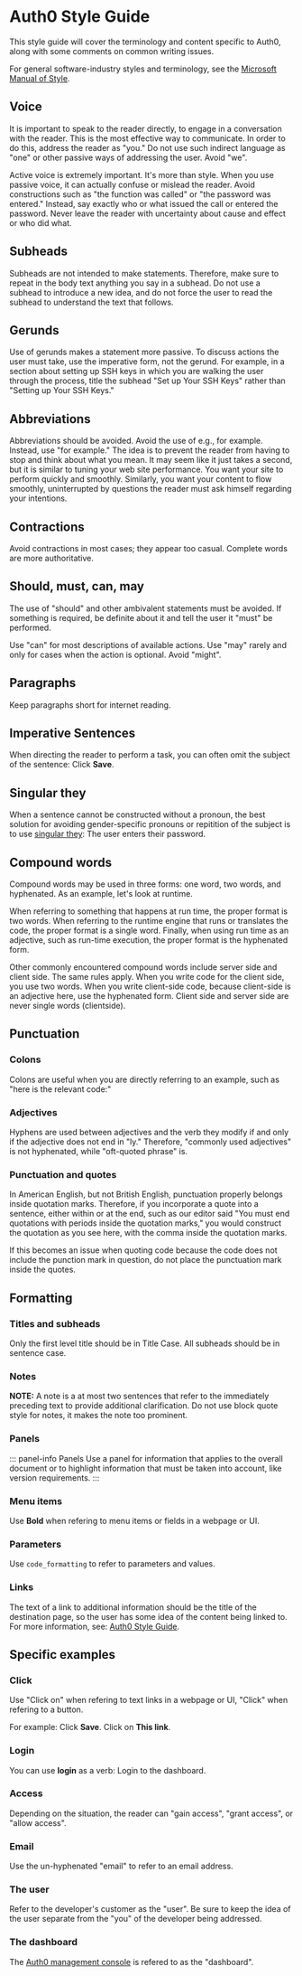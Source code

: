 # Auth0 Style Guide

This style guide will cover the terminology and content specific to Auth0, along with some comments on common writing issues.

For general software-industry styles and terminology, see the [Microsoft Manual of Style](https://eucalyptus.atlassian.net/wiki/download/attachments/76611622/microsoft_manual_of_style_fourth_edition.pdf?version=2&modificationDate=1424379604164&api=v2).

## Voice

It is important to speak to the reader directly, to engage in a conversation with the reader. This is the most effective way to communicate. In order to do this, address the reader as "you." Do not use such indirect language as "one" or other passive ways of addressing the user. Avoid "we".

Active voice is extremely important. It's more than style. When you use passive voice, it can actually confuse or mislead the reader. Avoid constructions such as "the function was called" or  "the password was entered." Instead, say exactly who or what issued the call or entered the password. Never leave the reader with uncertainty about cause and effect or who did what.

## Subheads
Subheads are not intended to make statements. Therefore, make sure to repeat in the body text anything you say in a subhead. Do not use a subhead to introduce a new idea, and do not force the user to read the subhead to understand the text that follows.

## Gerunds
Use of gerunds makes a statement more passive. To discuss actions the user must take, use the imperative form, not the gerund. For example, in a section about setting up SSH keys in which you are walking the user through the process, title the subhead "Set up Your SSH Keys" rather than "Setting up Your SSH Keys."

## Abbreviations
Abbreviations should be avoided. Avoid the use of e.g., for example. Instead, use "for example." The idea is to prevent the reader from having to stop and think about what you mean. It may seem like it just takes a second, but it is similar to tuning your web site performance. You want your site to perform quickly and smoothly. Similarly, you want your content to flow smoothly, uninterrupted by questions the reader must ask himself regarding your intentions.

## Contractions

Avoid contractions in most cases; they appear too casual. Complete words are more authoritative.

## Should, must, can, may

The use of "should" and other ambivalent statements must be avoided. If something is required, be definite about it and tell the user it "must" be performed.

Use "can" for most descriptions of available actions. Use "may" rarely and only for cases when the action is optional. Avoid "might".

## Paragraphs

Keep paragraphs short for internet reading.

## Imperative Sentences

When directing the reader to perform a task, you can often omit the subject of the sentence: Click **Save**.

## Singular they

When a sentence cannot be constructed without a pronoun, the best solution for avoiding gender-specific pronouns or repitition of the subject is to use [singular they](https://en.wikipedia.org/wiki/Singular_they): The user enters their password.

## Compound words

Compound words may be used in three forms: one word, two words, and hyphenated. As an example, let's look at runtime.

When referring to something that happens at run time, the proper format is two words. When referring to the runtime engine that runs or translates the code, the proper format is a single word. Finally, when using run time as an adjective, such as run-time execution, the proper format is the hyphenated form.

Other commonly encountered compound words include server side and client side. The same rules apply. When you write code for the client side, you use two words. When you write client-side code, because client-side is an adjective here, use the hyphenated form. Client side and server side are never single words (clientside).

## Punctuation

### Colons
Colons are useful when you are directly referring to an example, such as "here is the relevant code:"

### Adjectives
Hyphens are used between adjectives and the verb they modify if and only if the adjective does not end in "ly." Therefore, "commonly used adjectives" is not hyphenated, while "oft-quoted phrase" is.

### Punctuation and quotes
In American English, but not British English, punctuation properly belongs inside quotation marks. Therefore, if you incorporate a quote into a sentence, either within or at the end, such as our editor said "You must end quotations with periods inside the quotation marks," you would construct the quotation as you see here, with the comma inside the quotation marks.

If this becomes an issue when quoting code because the code does not include the punction mark in question, do not place the punctuation mark inside the quotes.

## Formatting

### Titles and subheads

Only the first level title should be in Title Case. All subheads should be in sentence case.

### Notes

**NOTE:** A note is a at most two sentences that refer to the immediately preceding text to provide additional clarification. Do not use block quote style for notes, it makes the note too prominent.

### Panels

::: panel-info Panels
Use a panel for information that applies to the overall document or to highlight information that must be taken into account, like version requirements.
:::

### Menu items

Use **Bold** when refering to menu items or fields in a webpage or UI.

### Parameters

Use `code_formatting` to refer to parameters and values.

### Links

The text of a link to additional information should be the title of the destination page, so the user has some idea of the content being linked to. For more information, see: [Auth0 Style Guide](styleguide.md).

## Specific examples

### Click

Use "Click on" when refering to text links in a webpage or UI, "Click" when refering to a button.

For example: Click **Save**. Click on **This link**.

### Login

You can use **login** as a verb: Login to the dashboard.

### Access

Depending on the situation, the reader can "gain access", "grant access", or "allow access".

### Email

Use the un-hyphenated "email" to refer to an email address.

### The user

Refer to the developer's customer as the "user". Be sure to keep the idea of the user separate from the "you" of the developer being addressed.

### The dashboard

The [Auth0 management console](${uiURL}) is refered to as the "dashboard".






